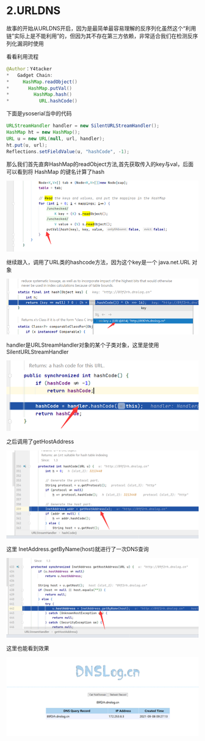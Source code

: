 # 2.URLDNS

  故事的开始从URLDNS开启，因为是最简单最容易理解的反序列化虽然这个“利用链”实际上是不能利用”的，但因为其不存在第三方依赖，⾮常适合我们在检测反序列化漏洞时使用

 看看利用流程

```java
@Author：Y4tacker
*   Gadget Chain:
*     HashMap.readObject()
*       HashMap.putVal()
*         HashMap.hash()
*           URL.hashCode()
```

下面是ysoserial当中的代码

```java
URLStreamHandler handler = new SilentURLStreamHandler();
HashMap ht = new HashMap(); 
URL u = new URL(null, url, handler);
ht.put(u, url);
Reflections.setFieldValue(u, "hashCode", -1);
```



那么我们首先直奔HashMap的readObject方法,首先获取传入的key与val，后面可以看到将 HashMap 的键名计算了hash

![](pic/urldns1.png)

继续跟入，调用了URL类的hashcode方法，因为这个key是⼀个 java.net.URL 对象

![](pic/urldns2.png)



handler是URLStreamHandler对象的某个子类对象，这里是使用SilentURLStreamHandler

![](pic/urldns3.png)

之后调用了getHostAddress

![](pic/urldns4.png)

这里 InetAddress.getByName(host)就进行了一次DNS查询

![](pic/urldns5.png)

这里也能看到效果

![](pic/urldns6.png)
